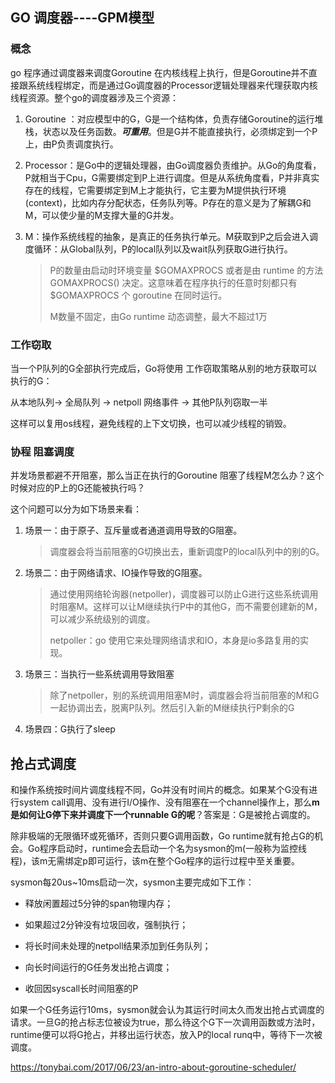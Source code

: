 ## GO 调度器----GPM模型

### 概念

go 程序通过调度器来调度Goroutine 在内核线程上执行，但是Goroutine并不直接跟系统线程绑定，而是通过Go调度器的Processor逻辑处理器来代理获取内核线程资源。整个go的调度器涉及三个资源：

1. Goroutine ：对应模型中的G，G是一个结构体，负责存储Goroutine的运行堆栈，状态以及任务函数。***可重用***。但是G并不能直接执行，必须绑定到一个P上，由P负责调度执行。

2. Processor：是Go中的逻辑处理器，由Go调度器负责维护。从Go的角度看，P就相当于Cpu，G需要绑定到P上进行调度。但是从系统角度看，P并非真实存在的线程，它需要绑定到M上才能执行，它主要为M提供执行环境(context)，比如内存分配状态，任务队列等。P存在的意义是为了解耦G和M，可以使少量的M支撑大量的G并发。

3. M：操作系统线程的抽象，是真正的任务执行单元。M获取到P之后会进入调度循环：从Global队列，P的local队列以及wait队列获取G进行执行。

   > P的数量由启动时环境变量 $GOMAXPROCS 或者是由 runtime 的方法 GOMAXPROCS() 决定。这意味着在程序执行的任意时刻都只有 $GOMAXPROCS 个 goroutine 在同时运行。
   >
   > M数量不固定，由Go runtime 动态调整，最大不超过1万

### 工作窃取

当一个P队列的G全部执行完成后，Go将使用 工作窃取策略从别的地方获取可以执行的G：

从本地队列-> 全局队列 -> netpoll 网络事件 -> 其他P队列窃取一半

这样可以复用os线程，避免线程的上下文切换，也可以减少线程的销毁。

### 协程 阻塞调度

并发场景都避不开阻塞，那么当正在执行的Goroutine 阻塞了线程M怎么办？这个时候对应的P上的G还能被执行吗？

这个问题可以分为如下场景来看：

1. 场景一：由于原子、互斥量或者通道调用导致的G阻塞。

   > 调度器会将当前阻塞的G切换出去，重新调度P的local队列中的别的G。

2. 场景二：由于网络请求、IO操作导致的G阻塞。

   > 通过使用网络轮询器(netpoller)，调度器可以防止G进行这些系统调用时阻塞M。这样可以让M继续执行P中的其他G，而不需要创建新的M，可以减少系统级别的调度。
   >
   > netpoller：go 使用它来处理网络请求和IO，本身是io多路复用的实现。

3. 场景三：当执行一些系统调用导致阻塞

   > 除了netpoller，别的系统调用阻塞M时，调度器会将当前阻塞的M和G一起协调出去，脱离P队列。然后引入新的M继续执行P剩余的G

4. 场景四：G执行了sleep

   > 

## 抢占式调度

和操作系统按时间片调度线程不同，Go并没有时间片的概念。如果某个G没有进行system call调用、没有进行I/O操作、没有阻塞在一个channel操作上，那么**m是如何让G停下来并调度下一个runnable G的呢**？答案是：G是被抢占调度的。

除非极端的无限循环或死循环，否则只要G调用函数，Go runtime就有抢占G的机会。Go程序启动时，runtime会去启动一个名为sysmon的m(一般称为监控线程)，该m无需绑定p即可运行，该m在整个Go程序的运行过程中至关重要。

sysmon每20us~10ms启动一次，sysmon主要完成如下工作：

- 释放闲置超过5分钟的span物理内存；

- 如果超过2分钟没有垃圾回收，强制执行；

- 将长时间未处理的netpoll结果添加到任务队列；

- 向长时间运行的G任务发出抢占调度；

- 收回因syscall长时间阻塞的P

如果一个G任务运行10ms，sysmon就会认为其运行时间太久而发出抢占式调度的请求。一旦G的抢占标志位被设为true，那么待这个G下一次调用函数或方法时，runtime便可以将G抢占，并移出运行状态，放入P的local runq中，等待下一次被调度。



https://tonybai.com/2017/06/23/an-intro-about-goroutine-scheduler/

